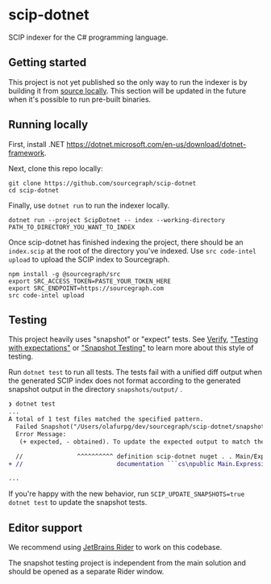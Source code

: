 # scip-dotnet

SCIP indexer for the C# programming language.

## Getting started

This project is not yet published so the only way to run the indexer is by building it from [source locally](#running-locally).
This section will be updated in the future when it's possible to run pre-built binaries.

## Running locally

First, install .NET https://dotnet.microsoft.com/en-us/download/dotnet-framework.

Next, clone this repo locally:

```shell
git clone https://github.com/sourcegraph/scip-dotnet
cd scip-dotnet
```

Finally, use `dotnet run` to run the indexer locally.
```shell
dotnet run --project ScipDotnet -- index --working-directory PATH_TO_DIRECTORY_YOU_WANT_TO_INDEX
```

Once scip-dotnet has finished indexing the project, there should be an `index.scip` at the root of the
directory you've indexed. Use `src code-intel upload` to upload the SCIP index to Sourcegraph.
```shell
npm install -g @sourcegraph/src
export SRC_ACCESS_TOKEN=PASTE_YOUR_TOKEN_HERE
export SRC_ENDPOINT=https://sourcegraph.com
src code-intel upload
```

## Testing

This project heavily uses "snapshot" or "expect" tests.
See [Verify](https://github.com/VerifyTests/Verify), ["Testing with expectations"](https://blog.janestreet.com/testing-with-expectations/)
or ["Snapshot Testing"](https://jestjs.io/docs/snapshot-testing) to learn more about this style of testing.

Run `dotnet test` to run all tests.
The tests fail with a unified diff output when the generated SCIP index does not format according to the generated snapshot output in the directory `snapshots/output/` .
```diff
❯ dotnet test
...
A total of 1 test files matched the specified pattern.
  Failed Snapshot("/Users/olafurpg/dev/sourcegraph/scip-dotnet/snapshots/input/syntax") [3 s]
  Error Message:
   (+ expected, - obtained). To update the expected output to match the obtained behavior, run: SCIP_UPDATE_SNAPSHOTS=true dotnet test

  //               ^^^^^^^^^^ definition scip-dotnet nuget . . Main/Expressions#TargetType#`.ctor`().
+ //                          documentation ```cs\npublic Main.Expressions.TargetType.TargetType(System.String name)\n```

...
```

If you're happy with the new behavior, run `SCIP_UPDATE_SNAPSHOTS=true dotnet test` to update the snapshot tests.

## Editor support

We recommend using [JetBrains Rider](https://www.jetbrains.com/rider/) to work on this codebase.

The snapshot testing project is independent from the main solution and should be opened as a separate Rider window.